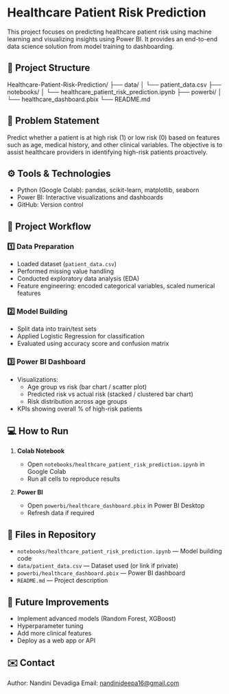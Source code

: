 # Healthcare Patient Risk Prediction

This project focuses on predicting healthcare patient risk using machine learning and visualizing insights using Power BI. It provides an end-to-end data science solution from model training to dashboarding.

## 📁 Project Structure

Healthcare-Patient-Risk-Prediction/
├── data/
│ └── patient_data.csv
├── notebooks/
│ └── healthcare_patient_risk_prediction.ipynb
├── powerbi/
│ └── healthcare_dashboard.pbix
└── README.md


## 📝 Problem Statement

Predict whether a patient is at high risk (1) or low risk (0) based on features such as age, medical history, and other clinical variables. The objective is to assist healthcare providers in identifying high-risk patients proactively.

## ⚙️ Tools & Technologies

- Python (Google Colab): pandas, scikit-learn, matplotlib, seaborn
- Power BI: Interactive visualizations and dashboards
- GitHub: Version control

## 🚀 Project Workflow

### 1️⃣ Data Preparation
- Loaded dataset (`patient_data.csv`)
- Performed missing value handling
- Conducted exploratory data analysis (EDA)
- Feature engineering: encoded categorical variables, scaled numerical features

### 2️⃣ Model Building
- Split data into train/test sets
- Applied Logistic Regression for classification
- Evaluated using accuracy score and confusion matrix

### 3️⃣ Power BI Dashboard
- Visualizations:
  - Age group vs risk (bar chart / scatter plot)
  - Predicted risk vs actual risk (stacked / clustered bar chart)
  - Risk distribution across age groups
- KPIs showing overall % of high-risk patients

## 💻 How to Run

1. **Colab Notebook**
   - Open `notebooks/healthcare_patient_risk_prediction.ipynb` in Google Colab
   - Run all cells to reproduce results

2. **Power BI**
   - Open `powerbi/healthcare_dashboard.pbix` in Power BI Desktop
   - Refresh data if required

## 📂 Files in Repository

- `notebooks/healthcare_patient_risk_prediction.ipynb` — Model building code
- `data/patient_data.csv` — Dataset used (or link if private)
- `powerbi/healthcare_dashboard.pbix` — Power BI dashboard
- `README.md` — Project description

## 📌 Future Improvements

- Implement advanced models (Random Forest, XGBoost)
- Hyperparameter tuning
- Add more clinical features
- Deploy as a web app or API

## ✉️ Contact

Author: Nandini Devadiga
Email: nandinideepa16@gmail.com
